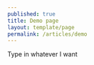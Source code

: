 ```yaml
---
published: true
title: Demo page
layout: template/page
permalink: /articles/demo
---
```



Type in whatever I want
